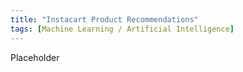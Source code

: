 ```yaml
---
title: "Instacart Product Recommendations"
tags: [Machine Learning / Artificial Intelligence]
---
```


Placeholder